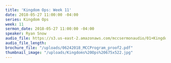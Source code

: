 ```yaml
---
title: 'Kingdom Ops: Week 11'
date: 2018-05-27 11:00:00 -04:00
series: Kingdom Ops
week: 11
sermon_date: 2018-05-27 11:00:00 -04:00
speaker: Ryan Snow
audio_file: https://s3.us-east-2.amazonaws.com/mccsermonaudio/01+Kingdom+Ops_+Power+1.lite.mp3
audio_file_length: 
brochure_file: "/uploads/06242018_MCCProgram_proof2.pdf"
thumbnail_image: "/uploads/Kingdoms%20Ops%20675x522.jpg"
---
```


